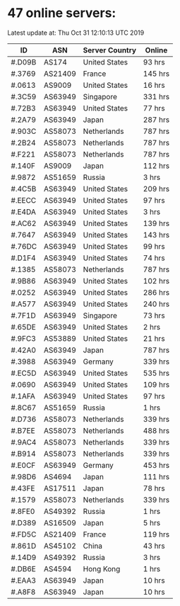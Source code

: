 # 47 online servers:

Latest update at: Thu Oct 31 12:10:13 UTC 2019

| ID | ASN | Server Country | Online |
| -- | --- | -------------- | ------ |
| #.D09B | AS174 | United States | 93 hrs |
| #.3769 | AS21409 | France | 145 hrs |
| #.0613 | AS9009 | United States | 16 hrs |
| #.3C59 | AS63949 | Singapore | 331 hrs |
| #.72B3 | AS63949 | United States | 77 hrs |
| #.2A79 | AS63949 | Japan | 287 hrs |
| #.903C | AS58073 | Netherlands | 787 hrs |
| #.2B24 | AS58073 | Netherlands | 787 hrs |
| #.F221 | AS58073 | Netherlands | 787 hrs |
| #.140F | AS9009 | Japan | 112 hrs |
| #.9872 | AS51659 | Russia | 3 hrs |
| #.4C5B | AS63949 | United States | 209 hrs |
| #.EECC | AS63949 | United States | 97 hrs |
| #.E4DA | AS63949 | United States | 3 hrs |
| #.AC62 | AS63949 | United States | 139 hrs |
| #.7647 | AS63949 | United States | 143 hrs |
| #.76DC | AS63949 | United States | 99 hrs |
| #.D1F4 | AS63949 | United States | 74 hrs |
| #.1385 | AS58073 | Netherlands | 787 hrs |
| #.9B86 | AS63949 | United States | 102 hrs |
| #.0252 | AS63949 | United States | 286 hrs |
| #.A577 | AS63949 | United States | 240 hrs |
| #.7F1D | AS63949 | Singapore | 73 hrs |
| #.65DE | AS63949 | United States | 2 hrs |
| #.9FC3 | AS53889 | United States | 21 hrs |
| #.42A0 | AS63949 | Japan | 787 hrs |
| #.3988 | AS63949 | Germany | 339 hrs |
| #.EC5D | AS63949 | United States | 535 hrs |
| #.0690 | AS63949 | United States | 109 hrs |
| #.1AFA | AS63949 | United States | 97 hrs |
| #.8C67 | AS51659 | Russia | 1 hrs |
| #.D736 | AS58073 | Netherlands | 339 hrs |
| #.B7EE | AS58073 | Netherlands | 488 hrs |
| #.9AC4 | AS58073 | Netherlands | 339 hrs |
| #.B914 | AS58073 | Netherlands | 339 hrs |
| #.E0CF | AS63949 | Germany | 453 hrs |
| #.98D6 | AS4694 | Japan | 111 hrs |
| #.43FE | AS17511 | Japan | 78 hrs |
| #.1579 | AS58073 | Netherlands | 339 hrs |
| #.8FE0 | AS49392 | Russia | 1 hrs |
| #.D389 | AS16509 | Japan | 5 hrs |
| #.FD5C | AS21409 | France | 119 hrs |
| #.861D | AS45102 | China | 43 hrs |
| #.14D9 | AS49392 | Russia | 3 hrs |
| #.DB6E | AS4594 | Hong Kong | 1 hrs |
| #.EAA3 | AS63949 | Japan | 10 hrs |
| #.A8F8 | AS63949 | Japan | 10 hrs |


